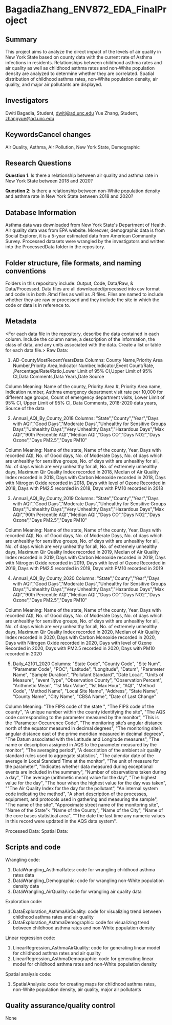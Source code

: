 # BagadiaZhang_ENV872_EDA_FinalProject

## Summary

This project aims to analyze the direct impact of the levels of air quality in New York State based on county data with the current rate of Asthma infections in residents. Relationships between childhood asthma rates and air quality as well as childhood asthma rates and non-White population density are analyzed to determine whether they are correlated. Spatial distribution of childhood asthma rates, non-White population density, air quality, and major air pollutants are displayed.

## Investigators

Dwiti Bagadia, Student, dwiti@ad.unc.edu
Yue Zhang, Student, zhangyue@ad.unc.edu

## KeywordsCancel changes

Air Quality, Asthma, Air Pollution, New York State, Demographic

## Research Questions 

**Question 1**: Is there a relationship between air quality and asthma rate in New York State between 2018 and 2020?

**Question 2**: Is there a relationship between non-White population density and asthma rate in New York State between 2018 and 2020?

## Database Information

Asthma data was downloaded from New York State's Department of Health. Air quality data was from EPA website. Moreover, demographic data is from Social Explorer, it is a 5-year estimated data from American Community Survey. Processed datasets were wrangled by the investigators and written into the ProcessedData folder in the repository.

## Folder structure, file formats, and naming conventions 

Folders in this repository include: Output, Code, Data/Raw, & Data/Processed. Data files are all downloaded/processed into csv format and code is in both .Rmd files as well as .R files. Files are named to include whether they are raw or processed and they include the site in which the code or data is in reference to.

## Metadata

<For each data file in the repository, describe the data contained in each column. Include the column name, a description of the information, the class of data, and any units associated with the data. Create a list or table for each data file.> 
Raw Data: 

1. AD-CountyMostRecentYearsData 
Columns: County Name,Priority Area Number,Priority Area,Indicator Number,Indicator,Event Count/Rate, ,Percentage/Rate/Ratio,Lower Limit of 95% CI,Upper Limit of 95% CI,Data Comments,Data Years,Date Source

Column Meaning: Name of the county, Priority Area #, Priority Area name, Indication number, Asthma emergency department visit rate per 10,000 for different age groups, Count of emergency department visits, Lower Limit of 95% CI, Upper Limit of 95% CI, Data Comments, 2018-2020 data years, Source of the data


2. Annual_AQI_By_County_2018 
Columns: "State","County","Year","Days with AQI","Good Days","Moderate Days","Unhealthy for Sensitive Groups Days","Unhealthy Days","Very Unhealthy Days","Hazardous Days","Max AQI","90th Percentile AQI","Median AQI","Days CO","Days NO2","Days Ozone","Days PM2.5","Days PM10"

Column Meaning: Name of the state, Name of the county, Year, Days with recorded AQI, No. of Good days, No. of Moderate Days, No. of days which are unhealthy for sensitive groups, No. of days with are unhealthy for all, No. of days which are very unhealthy for all, No. of extremely unhealthy days, Maximum Qir Quality Index recorded in 2018, Median of Air Quality Index recorded in 2018, Days with Carbon Monoxide recorded in 2018, Days with Nitrogen Oxide recorded in 2018, Days with level of Ozone Recorded in 2018, Days with PM2.5 recorded in 2018, Days with PM10 recorded in 2018


3. Annual_AQI_By_County_2019
Columns: "State","County","Year","Days with AQI","Good Days","Moderate Days","Unhealthy for Sensitive Groups Days","Unhealthy Days","Very Unhealthy Days","Hazardous Days","Max AQI","90th Percentile AQI","Median AQI","Days CO","Days NO2","Days Ozone","Days PM2.5","Days PM10"

Column Meaning: Name of the state, Name of the county, Year, Days with recorded AQI, No. of Good days, No. of Moderate Days, No. of days which are unhealthy for sensitive groups, No. of days with are unhealthy for all, No. of days which are very unhealthy for all, No. of extremely unhealthy days, Maximum Qir Quality Index recorded in 2019, Median of Air Quality Index recorded in 2019, Days with Carbon Monoxide recorded in 2019, Days with Nitrogen Oxide recorded in 2019, Days with level of Ozone Recorded in 2019, Days with PM2.5 recorded in 2019, Days with PM10 recorded in 2019 


4. Annual_AQI_By_County_2020
Columns: "State","County","Year","Days with AQI","Good Days","Moderate Days","Unhealthy for Sensitive Groups Days","Unhealthy Days","Very Unhealthy Days","Hazardous Days","Max AQI","90th Percentile AQI","Median AQI","Days CO","Days NO2","Days Ozone","Days PM2.5","Days PM10"

Column Meaning: Name of the state, Name of the county, Year, Days with recorded AQI, No. of Good days, No. of Moderate Days, No. of days which are unhealthy for sensitive groups, No. of days with are unhealthy for all, No. of days which are very unhealthy for all, No. of extremely unhealthy days, Maximum Qir Quality Index recorded in 2020, Median of Air Quality Index recorded in 2020, Days with Carbon Monoxide recorded in 2020, Days with Nitrogen Oxide recorded in 2020, Days with level of Ozone Recorded in 2020, Days with PM2.5 recorded in 2020, Days with PM10 recorded in 2020


5. Daily_42101_2020
Columns: "State Code", "County Code", "Site Num", "Parameter Code", "POC", "Latitude", "Longitude", "Datum", "Parameter Name", "Sample Duration", "Pollutant Standard", "Date Local", "Units of Measure", "event Type", "Observation County", "Observation Percent", "Arithmetic Mean", "1st Max Value", "1st Max Hour", "AQI", "Method Code", "Method Name", "Local Site Name", "Address", "State Name", "County Name", "City Name", "CBSA Name", "Date of Last Change"

Column Meaning: "The FIPS code of the state ", "The FIPS code of the county", "A unique number within the county identifying the site", "The AQS code corresponding to the parameter measured by the monitor", "This is the “Parameter Occurrence Code", "The monitoring site’s angular distance north of the equator measured in decimal degrees", "The monitoring site’s angular distance east of the prime meridian measured in decimal degrees", "The Datum associated with the Latitude and Longitude measures", "The name or description assigned in AQS to the parameter measured by the monitor", "The averaging period", "A description of the ambient air quality standard rules used to aggregate statistics", "The calendar date of the average in Local Standard Time at the monitor", "The unit of measure for the parameter", "Indicates whether data measured during exceptional events are included in the summary", "Number of observations taken during a day", "The average (arithmetic mean) value for the day", "The highest value for the day", "The hour when the highest value for the day was taken", ""The Air Quality Index for the day for the pollutant", "An internal system code indicating the method", "A short description of the processes, equipment, and protocols used in gathering and measuring the sample", "The name of the site", "Approximate street name of the monitoring site", "Name of the State"< "Name of the County", "Name of the City", "Name of the core bases statistical area", ""The date the last time any numeric values in this record were updated in the AQS data system". 

Processed Data:
Spatial Data: 


## Scripts and code

Wrangling code: 
1. DataWrangling_AsthmaRates: code for wrangling childhood asthma rates data
2. DataWrangling_Demographic: code for wrangling non-White population density data
3. DataWrangling_AirQuality: code for wrangling air quality data

Exploration code:
1. DataExploration_AsthmaAirQuality: code for visualizing trend between childhood asthma rates and air quality
2. DataExploration_AsthmaDemographic: code for visualizing trend between childhood asthma rates and 
non-White population density

Linear regression code:
1. LinearRegression_AsthmaAirQuality: code for generating linear model for childhood asthma rates and air quality
2. LinearRegression_AsthmaDemographic: code for generating linear model for childhood asthma rates and non-White population density

Spatial analysis code:
1. SpatialAnalysis: code for creating maps for childhood asthma rates, non-White population density, air quality, major air pollutants


## Quality assurance/quality control

None
